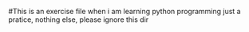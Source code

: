 #This is an exercise file when i am learning python programming
just a pratice, nothing else, please ignore this dir
